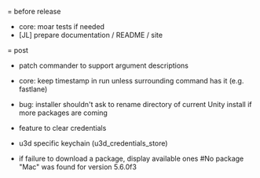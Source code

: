 = before release
* core: moar tests if needed
* [JL] prepare documentation / README / site

= post
* patch commander to support argument descriptions

* core: keep timestamp in run unless surrounding command has it (e.g. fastlane)

* bug: installer shouldn't ask to rename directory of current Unity install if more packages are coming

* feature to clear credentials

* u3d specific keychain (u3d_credentials_store)

* if failure to download a package, display available ones
  #No package "Mac" was found for version 5.6.0f3
